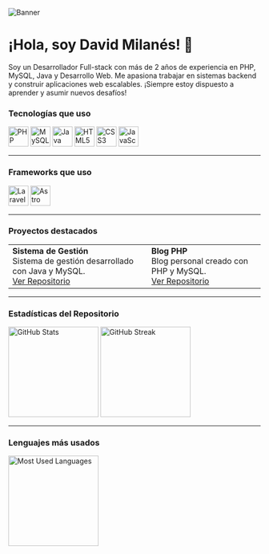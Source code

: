 ![Banner](https://github.com/Milan3s/foto-banner/raw/main/1711561714543.jpg)

# ¡Hola, soy David Milanés! 👋

Soy un Desarrollador Full-stack con más de 2 años de experiencia en PHP, MySQL, Java y Desarrollo Web. Me apasiona trabajar en sistemas backend y construir aplicaciones web escalables. ¡Siempre estoy dispuesto a aprender y asumir nuevos desafíos!

### Tecnologías que uso
<p align="left">
  <img src="https://img.shields.io/badge/-PHP-777BB4?style=for-the-badge&logo=php&logoColor=white" alt="PHP" height="40">
  <img src="https://img.shields.io/badge/-MySQL-4479A1?style=for-the-badge&logo=mysql&logoColor=white" alt="MySQL" height="40">
  <img src="https://img.shields.io/badge/-Java-007396?style=for-the-badge&logo=java&logoColor=white&logo=java" alt="Java" height="40">
  <img src="https://img.shields.io/badge/-HTML5-E34F26?style=for-the-badge&logo=html5&logoColor=white" alt="HTML5" height="40">
  <img src="https://img.shields.io/badge/-CSS3-1572B6?style=for-the-badge&logo=css3&logoColor=white" alt="CSS3" height="40">
  <img src="https://img.shields.io/badge/-JavaScript-F7DF1E?style=for-the-badge&logo=javascript&logoColor=black" alt="JavaScript" height="40">
</p>

---

### Frameworks que uso
<p align="left">
  <img src="https://img.shields.io/badge/-Laravel-FF2D20?style=for-the-badge&logo=laravel&logoColor=white" alt="Laravel" height="40">
  <img src="https://img.shields.io/badge/-Astro-0C1222?style=for-the-badge&logo=astro&logoColor=FDFDFE" alt="Astro" height="40">
</p>

---

### Proyectos destacados
<table>
  <tr>
    <td align="left">
      <strong>Sistema de Gestión</strong><br>
      Sistema de gestión desarrollado con Java y MySQL.<br>
      <a href="https://github.com/username/sistema-gestion">Ver Repositorio</a>
    </td>
    <td align="left">
      <strong>Blog PHP</strong><br>
      Blog personal creado con PHP y MySQL.<br>
      <a href="https://github.com/username/blog-php">Ver Repositorio</a>
    </td>
  </tr>
</table>

---

### Estadísticas del Repositorio
<p align="left">
  <img src="https://github-readme-stats.vercel.app/api?username=milan3s&show_icons=true&theme=radical" alt="GitHub Stats" height="180">
  <img src="https://github-readme-streak-stats.herokuapp.com/?user=milan3s&theme=radical" alt="GitHub Streak" height="180">
</p>

---

### Lenguajes más usados
<p align="left">
  <img src="https://github-readme-stats.vercel.app/api/top-langs/?username=milan3s&layout=compact&theme=radical" alt="Most Used Languages" height="180">
</p>
